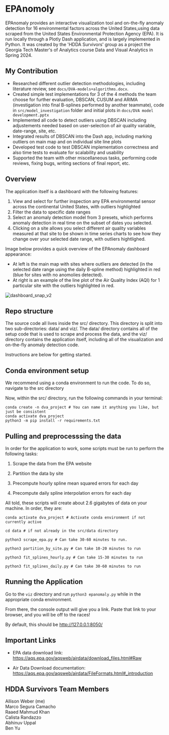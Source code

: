 # EPAnomoly

EPAnomaly provides an interactive visualization tool and on-the-fly anomaly detection for 16 environmental factors across the United States,using data scraped from the United States Environmental Protection Agency (EPA). It is run locally through a Plotly Dash application, and is largely implemented in Python. It was created by the 'HDDA Survivors' group as a project the Georgia Tech Master's of Analytics course Data and Visual Analytics in Spring 2024.

## My Contribution
- Researched different outlier detection methodologies, including literature review, see `docs/DVA-models+algorithms.docx`.
- Created simple test implementations for 3 of the 4 methods the team choose for further evaluation, DBSCAN, CUSUM and ARIMA (investigation into final B-splines performed by another teammate), code in `src/model_investigation` folder and initial plots in `docs/DVA model development.pptx` 
- Implemented all code to detect outliers using DBSCAN including adjustements needed based on user-selection of air quality variable, date-range, site, etc. 
- Integrated results of DBSCAN into the Dash app, including marking outliers on main map and on individual site line plots  
- Developed test code to test DBSCAN implementation correctness and also time tests to evaluate for scalability and usability
- Supported the team with other miscellaneous tasks, performing code reviews, fixing bugs, writing sections of final report, etc. 

## Overview

The application itself is a dashboard with the following features:
1. View and select for further inspection any EPA environmental sensor across the continental United States, with outliers highlighted
2. Filter the data to specific date ranges
3. Select an anomaly detection model from 3 presets, which performs anomaly detection in real time on the subset of dates you selected.
4. Clicking on a site allows you select different air quality variables measured at that site to be shown in time series charts to see how they change over your selected date range, with outliers hightlighed.

Image below provides a quick overview of the EPAnomaly dashboard appearance: 
- At left is the main map with sites where outliers are detected (in the selected date range using the daily B-spline method) highlighted in red (blue for sites with no anomolies detected). 
- At right is an example of the line plot of the Air Quality Index (AQI) for 1 particular site with the outliers highlighted in red.   

![dashboard_snap_v2](https://github.com/user-attachments/assets/ae69c3ec-aad5-4e44-88b6-9cb86e32aa5b)



## Repo structure

The source code all lives inside the src/ directory. This directory is split into two sub-directories: data/ and viz/.
The data/ directory contains all of the setup code that is used to scrape and process the data, and the viz/ directory
contains the application itself, including all of the visualization and on-the-fly anomaly detection code.

Instructions are below for getting started.


## Conda environment setup

We recommend using a conda environment to run the code. To do so, navigate to the src directory

Now, within the src/ directory, run the following commands in your terminal:


```
conda create -n dva_project # You can name it anything you like, but just be consistent
conda activate dva_project
python3 -m pip install -r requirements.txt
```

## Pulling and preprocesssing the data

In order for the application to work, some scripts must be run to perform the following tasks:

1. Scrape the data from the EPA website

2. Partition the data by site

3. Precompute hourly spline mean squared errors for each day

4. Precompute daily spline interpolation errors for each day

All told, these scripts will create about 2.6 gigabytes of data on your machine. In order, they are:

```
conda activate dva_project # Activate conda environment if not currently active

cd data # if not already in the src/data directory

python3 scrape_epa.py # Can take 30-60 minutes to run.

python3 partition_by_site.py # Can take 10-20 minutes to run

python3 fit_splines_hourly.py # Can take 15-30 minutes to run

python3 fit_splines_daily.py # Can take 30-60 minutes to run
```

## Running the Application

Go to the `viz` directory and run `python3 epanomaly.py` while in the appropriate conda environment.

From there, the console output will give you a link. Paste that link to your browser, and you will be off to the races!

By default, this should be http://127.0.0.1:8050/

## Important Links

* EPA data download link: https://aqs.epa.gov/aqsweb/airdata/download_files.html#Raw

* Air Data Download documentation: https://aqs.epa.gov/aqsweb/airdata/FileFormats.html#_introduction

## HDDA Survivors Team Members
Allison Weber	(me)  
Marco Segura Camacho  
Raaed Mahmud Khan  
Calista Randazzo  
Abhinuv Uppal  
Ben Yu  

